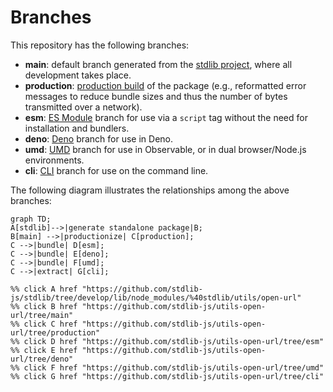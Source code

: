 <!--

@license Apache-2.0

Copyright (c) 2023 The Stdlib Authors.

Licensed under the Apache License, Version 2.0 (the "License");
you may not use this file except in compliance with the License.
You may obtain a copy of the License at

    http://www.apache.org/licenses/LICENSE-2.0

Unless required by applicable law or agreed to in writing, software
distributed under the License is distributed on an "AS IS" BASIS,
WITHOUT WARRANTIES OR CONDITIONS OF ANY KIND, either express or implied.
See the License for the specific language governing permissions and
limitations under the License.

-->

# Branches

This repository has the following branches:

-   **main**: default branch generated from the [stdlib project][stdlib-url], where all development takes place.
-   **production**: [production build][production-url] of the package (e.g., reformatted error messages to reduce bundle sizes and thus the number of bytes transmitted over a network).
-   **esm**: [ES Module][esm-url] branch for use via a `script` tag without the need for installation and bundlers.
-   **deno**: [Deno][deno-url] branch for use in Deno.
-   **umd**: [UMD][umd-url] branch for use in Observable, or in dual browser/Node.js environments.
-   **cli**: [CLI][cli-url] branch for use on the command line.

The following diagram illustrates the relationships among the above branches:

```mermaid
graph TD;
A[stdlib]-->|generate standalone package|B;
B[main] -->|productionize| C[production];
C -->|bundle| D[esm];
C -->|bundle| E[deno];
C -->|bundle| F[umd];
C -->|extract| G[cli];

%% click A href "https://github.com/stdlib-js/stdlib/tree/develop/lib/node_modules/%40stdlib/utils/open-url"
%% click B href "https://github.com/stdlib-js/utils-open-url/tree/main"
%% click C href "https://github.com/stdlib-js/utils-open-url/tree/production"
%% click D href "https://github.com/stdlib-js/utils-open-url/tree/esm"
%% click E href "https://github.com/stdlib-js/utils-open-url/tree/deno"
%% click F href "https://github.com/stdlib-js/utils-open-url/tree/umd"
%% click G href "https://github.com/stdlib-js/utils-open-url/tree/cli"
```

[stdlib-url]: https://github.com/stdlib-js/stdlib/tree/develop/lib/node_modules/%40stdlib/utils/open-url
[production-url]: https://github.com/stdlib-js/utils-open-url/tree/production
[deno-url]: https://github.com/stdlib-js/utils-open-url/tree/deno
[umd-url]: https://github.com/stdlib-js/utils-open-url/tree/umd
[esm-url]: https://github.com/stdlib-js/utils-open-url/tree/esm
[cli-url]: https://github.com/stdlib-js/utils-open-url/tree/cli